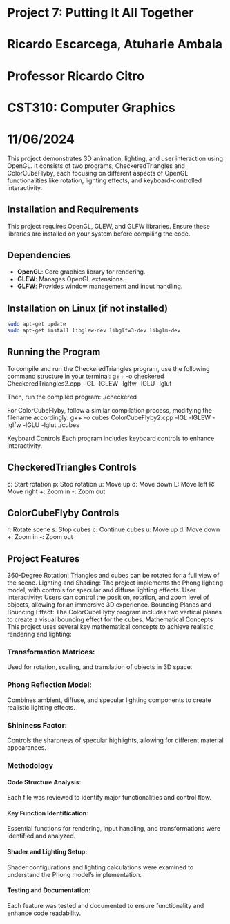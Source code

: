 # Project 7: Putting It All Together

# Ricardo Escarcega, Atuharie Ambala
# Professor Ricardo Citro
# CST310: Computer Graphics
# 11/06/2024


This project demonstrates 3D animation, lighting, and user interaction using OpenGL. It consists of two programs, CheckeredTriangles and ColorCubeFlyby, each focusing on different aspects of OpenGL functionalities like rotation, lighting effects, and keyboard-controlled interactivity.

## Installation and Requirements

This project requires OpenGL, GLEW, and GLFW libraries. Ensure these libraries are installed on your system before compiling the code.

## Dependencies

- **OpenGL**: Core graphics library for rendering.
- **GLEW**: Manages OpenGL extensions.
- **GLFW**: Provides window management and input handling.

## Installation on Linux (if not installed)

```bash
sudo apt-get update
sudo apt-get install libglew-dev libglfw3-dev libglm-dev
```
## Running the Program

To compile and run the CheckeredTriangles program, use the following command structure in your terminal:
g++ -o checkered CheckeredTriangles2.cpp -lGL -lGLEW -lglfw -lGLU -lglut

Then, run the compiled program:
./checkered

For ColorCubeFlyby, follow a similar compilation process, modifying the filename accordingly:
g++ -o cubes ColorCubeFlyby2.cpp -lGL -lGLEW -lglfw -lGLU -lglut
./cubes

Keyboard Controls
Each program includes keyboard controls to enhance interactivity.

## CheckeredTriangles Controls
c: Start rotation
p: Stop rotation
u: Move up
d: Move down
L: Move left
R: Move right
+: Zoom in
-: Zoom out
## ColorCubeFlyby Controls
r: Rotate scene
s: Stop cubes
c: Continue cubes
u: Move up
d: Move down
+: Zoom in
-: Zoom out

## Project Features
360-Degree Rotation: Triangles and cubes can be rotated for a full view of the scene.
Lighting and Shading: The project implements the Phong lighting model, with controls for specular and diffuse lighting effects.
User Interactivity: Users can control the position, rotation, and zoom level of objects, allowing for an immersive 3D experience.
Bounding Planes and Bouncing Effect: The ColorCubeFlyby program includes two vertical planes to create a visual bouncing effect for the cubes.
Mathematical Concepts
This project uses several key mathematical concepts to achieve realistic rendering and lighting:

### Transformation Matrices: 
Used for rotation, scaling, and translation of objects in 3D space.
### Phong Reflection Model: 
Combines ambient, diffuse, and specular lighting components to create realistic lighting effects.
### Shininess Factor: 
Controls the sharpness of specular highlights, allowing for different material appearances.
### Methodology
#### Code Structure Analysis: 
Each file was reviewed to identify major functionalities and control flow.
#### Key Function Identification: 
Essential functions for rendering, input handling, and transformations were identified and analyzed.
#### Shader and Lighting Setup: 
Shader configurations and lighting calculations were examined to understand the Phong model’s implementation.
#### Testing and Documentation: 
Each feature was tested and documented to ensure functionality and enhance code readability.



